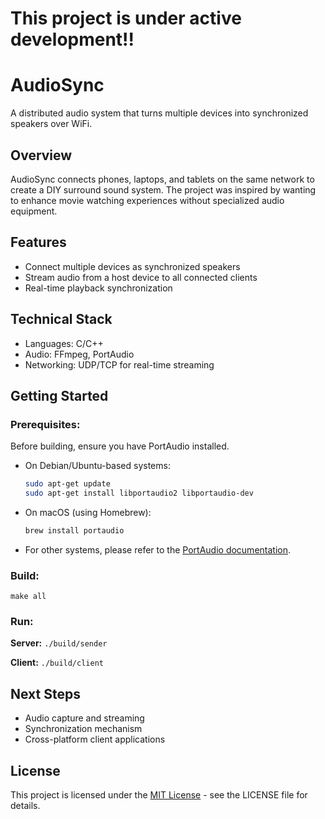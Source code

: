 # This project is under active development!!

# AudioSync

A distributed audio system that turns multiple devices into synchronized speakers over WiFi.

## Overview

AudioSync connects phones, laptops, and tablets on the same network to create a DIY surround sound system. The project was inspired by wanting to enhance movie watching experiences without specialized audio equipment.

## Features

- Connect multiple devices as synchronized speakers
- Stream audio from a host device to all connected clients
- Real-time playback synchronization

## Technical Stack

- Languages: C/C++
- Audio: FFmpeg, PortAudio
- Networking: UDP/TCP for real-time streaming

## Getting Started

### Prerequisites:

Before building, ensure you have PortAudio installed.
-   On Debian/Ubuntu-based systems:
    ```bash
    sudo apt-get update
    sudo apt-get install libportaudio2 libportaudio-dev
    ```
-   On macOS (using Homebrew):
    ```bash
    brew install portaudio
    ```
-   For other systems, please refer to the [PortAudio documentation](http://www.portaudio.com/docs/v19-doxydocs/tutorial_start.html).

### Build:

`make all`

### Run:

**Server:** `./build/sender`

**Client:** `./build/client`

## Next Steps

- Audio capture and streaming
- Synchronization mechanism
- Cross-platform client applications

## License

This project is licensed under the [MIT License](LICENSE) - see the LICENSE file for details.
